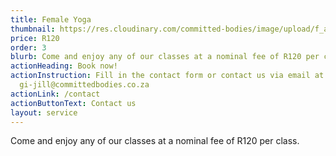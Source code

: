 ```yaml
---
title: Female Yoga
thumbnail: https://res.cloudinary.com/committed-bodies/image/upload/f_auto,q_auto/v1642663660/services/pilates-scaled.png
price: R120
order: 3
blurb: Come and enjoy any of our classes at a nominal fee of R120 per class.
actionHeading: Book now!
actionInstruction: Fill in the contact form or contact us via email at
  gi-jill@committedbodies.co.za
actionLink: /contact
actionButtonText: Contact us
layout: service
---
```

Come and enjoy any of our classes at a nominal fee of R120 per class.